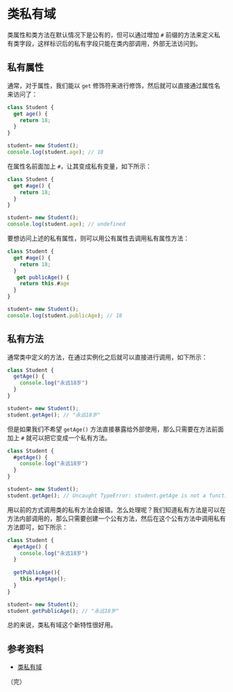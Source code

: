 # 类私有域

类属性和类方法在默认情况下是公有的，但可以通过增加 `#` 前缀的方法来定义私有类字段，这样标识后的私有字段只能在类内部调用，外部无法访问到。

## 私有属性

通常，对于属性，我们能以 `get` 修饰符来进行修饰，然后就可以直接通过属性名来访问了：

```javascript
class Student {
  get age() {
    return 18;
  }
}

student= new Student();
console.log(student.age); // 18
```

在属性名前面加上 `#`，让其变成私有变量，如下所示：

```javascript
class Student {
  get #age() {
    return 18;
  }
}

student= new Student();
console.log(student.age); // undefined
```

要想访问上述的私有属性，则可以用公有属性去调用私有属性方法：

```javascript
class Student {
  get #age() {
    return 18;
  }
   get publicAge() {
    return this.#age
  }
}

student= new Student();
console.log(student.publicAge); // 18
```

## 私有方法

通常类中定义的方法，在通过实例化之后就可以直接进行调用，如下所示：

```javascript
class Student {
  getAge() {
    console.log("永远18岁")
  }
}

student= new Student();
student.getAge(); // "永远18岁"
```

但是如果我们不希望 `getAge()` 方法直接暴露给外部使用，那么只需要在方法前面加上 `#` 就可以把它变成一个私有方法。

```javascript
class Student {
  #getAge() {
    console.log("永远18岁")
  }
}

student= new Student();
student.getAge(); // Uncaught TypeError: student.getAge is not a function
```

用以前的方式调用类的私有方法会报错。怎么处理呢？我们知道私有方法是可以在方法内部调用的，那么只需要创建一个公有方法，然后在这个公有方法中调用私有方法即可，如下所示：

```javascript
class Student {
  #getAge() {
    console.log("永远18岁")
  }
  
  getPublicAge(){
    this.#getAge();
  }
}

student= new Student();
student.getPublicAge(); // "永远18岁"
```

总的来说，类私有域这个新特性很好用。

## 参考资料

* [类私有域](https://developer.mozilla.org/zh-CN/docs/Web/JavaScript/Reference/Classes/Private_class_fields)

（完）
